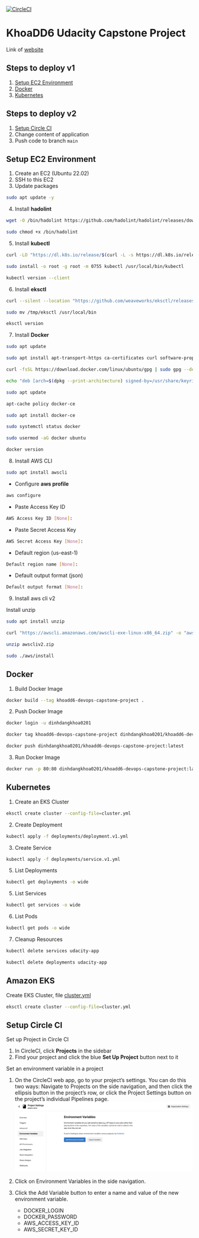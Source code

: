 [![CircleCI](https://dl.circleci.com/status-badge/img/gh/dinhdangkhoa0201/khoadd6-devops-project3/tree/main.svg?style=svg)](https://dl.circleci.com/status-badge/redirect/gh/dinhdangkhoa0201/khoadd6-devops-project3/tree/main)

# KhoaDD6 Udacity Capstone Project

Link of [website](http://afc650928dd764d54b1377a388375f0e-475601406.us-east-1.elb.amazonaws.com/)

## Steps to deploy v1

1. [Setup EC2 Environment](#Setup-EC2-Environment)
2. [Docker](#Docker)
3. [Kubernetes](#Kubernetes)

## Steps to deploy v2

1. [Setup Circle CI](#Setup-Circle-CI)
2. Change content of application
3. Push code to branch `main`

## Setup EC2 Environment

1. Create an EC2 (Ubuntu 22.02)
2. SSH to this EC2
3. Update packages

```sh
sudo apt update -y
```

4. Install **hadolint**

```sh
wget -O /bin/hadolint https://github.com/hadolint/hadolint/releases/download/v2.10.0/hadolint-Linux-x86_64
```

```sh
sudo chmod +x /bin/hadolint
```

5. Install **kubectl**

```sh
curl -LO "https://dl.k8s.io/release/$(curl -L -s https://dl.k8s.io/release/stable.txt)/bin/linux/amd64/kubectl"
```

```sh
sudo install -o root -g root -m 0755 kubectl /usr/local/bin/kubectl
```

```sh
kubectl version --client
```

6. Install **eksctl**

```sh
curl --silent --location "https://github.com/weaveworks/eksctl/releases/latest/download/eksctl_$(uname -s)_amd64.tar.gz" | tar xz -C /tmp
```

```sh
sudo mv /tmp/eksctl /usr/local/bin
```

```sh
eksctl version
```

7. Install **Docker**

```sh
sudo apt update
```

```sh
sudo apt install apt-transport-https ca-certificates curl software-properties-common
```

```sh
curl -fsSL https://download.docker.com/linux/ubuntu/gpg | sudo gpg --dearmor -o /usr/share/keyrings/docker-archive-keyring.gpg
```

```sh
echo "deb [arch=$(dpkg --print-architecture) signed-by=/usr/share/keyrings/docker-archive-keyring.gpg] https://download.docker.com/linux/ubuntu $(lsb_release -cs) stable" | sudo tee /etc/apt/sources.list.d/docker.list > /dev/null
```

```sh
sudo apt update
```

```sh
apt-cache policy docker-ce
```

```sh
sudo apt install docker-ce
```

```sh
sudo systemctl status docker
```

```sh
sudo usermod -aG docker ubuntu
```

```sh
docker version
```

8. Install AWS CLI

```sh
sudo apt install awscli
```

- Configure **aws profile**

```sh
aws configure
```

- Paste Access Key ID

```sh
AWS Access Key ID [None]: 
```

- Paste Secret Access Key

```sh
AWS Secret Access Key [None]:  
```

- Default region (us-east-1)

```sh
Default region name [None]:  
```

- Default output format (json)

```sh
Default output format [None]:
```

9. Install aws cli v2

Install unzip

```sh
sudo apt install unzip
```

```sh
curl "https://awscli.amazonaws.com/awscli-exe-linux-x86_64.zip" -o "awscliv2.zip"
```

```sh
unzip awscliv2.zip
```

```sh
sudo ./aws/install
```

## Docker

1. Build Docker Image

```sh
docker build --tag khoadd6-devops-capstone-project .
```

2. Push Docker Image

```sh
docker login -u dinhdangkhoa0201
```

```sh
docker tag khoadd6-devops-capstone-project dinhdangkhoa0201/khoadd6-devops-capstone-project:latest
```

```sh
docker push dinhdangkhoa0201/khoadd6-devops-capstone-project:latest
```

3. Run Docker Image

```sh
docker run -p 80:80 dinhdangkhoa0201/khoadd6-devops-capstone-project:latest
```

## Kubernetes

1. Create an EKS Cluster

```sh
eksctl create cluster --config-file=cluster.yml
```

2. Create Deployment

```sh
kubectl apply -f deployments/deployment.v1.yml
```

3. Create Service

```sh
kubectl apply -f deployments/service.v1.yml
```

5. List Deployments

```sh
kubectl get deployments -o wide
```

5. List Services

```sh
kubectl get services -o wide
```

6. List Pods

```sh
kubectl get pods -o wide
```

7. Cleanup Resources

```sh
kubectl delete services udacity-app
```

```sh
kubectl delete deployments udacity-app
```

## Amazon EKS

Create EKS Cluster, file [cluster.yml](cluster.yml)

```sh
eksctl create cluster --config-file=cluster.yml
```

## Setup Circle CI

Set up Project in Circle CI

1. In CircleCI, click **Projects** in the sidebar
2. Find your project and click the blue **Set Up Project** button next to it

Set an environment variable in a project

1. On the CircleCI web app, go to your project’s settings. You can do this two ways: Navigate to
   Projects on the side navigation, and then click the ellipsis button in the project’s row, or
   click the Project Settings button on the project’s individual Pipelines page.
   ![img.png](img.png)
2. Click on Environment Variables in the side navigation.
3. Click the Add Variable button to enter a name and value of the new environment variable.

    - DOCKER_LOGIN
    - DOCKER_PASSWORD
    - AWS_ACCESS_KEY_ID
    - AWS_SECRET_KEY_ID

